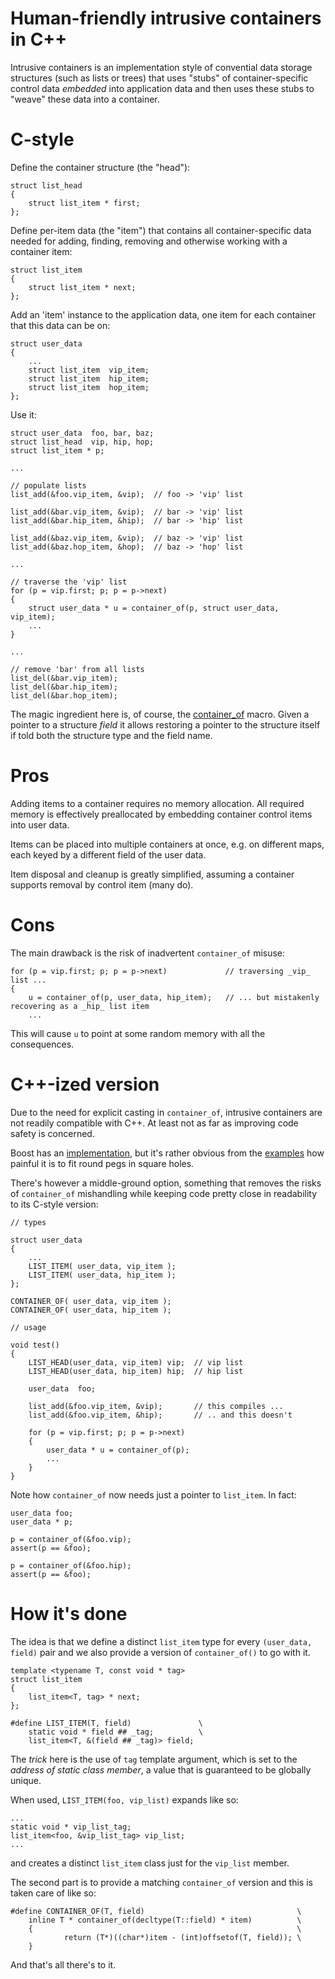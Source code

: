 # Human-friendly intrusive containers in C++

Intrusive containers is an implementation style of convential data storage structures 
(such as lists or trees) that uses  "stubs" of container-specific control data *embedded*
into application data and then uses these stubs to "weave" these data into a container.

# C-style

Define the container structure (the "head"):

    struct list_head
    {
        struct list_item * first;
    };

Define per-item data (the "item") that contains all container-specific data needed for
adding, finding, removing and otherwise working with a container item:

    struct list_item
    {
        struct list_item * next;
    };
    
Add an 'item' instance to the application data, one item for each container that this 
data can be on:

    struct user_data
    {
        ...
        struct list_item  vip_item;
        struct list_item  hip_item;
        struct list_item  hop_item;
    }; 
    
Use it:

    struct user_data  foo, bar, baz;
    struct list_head  vip, hip, hop;
    struct list_item * p;
    
    ...
    
    // populate lists
    list_add(&foo.vip_item, &vip);  // foo -> 'vip' list

    list_add(&bar.vip_item, &vip);  // bar -> 'vip' list
    list_add(&bar.hip_item, &hip);  // bar -> 'hip' list

    list_add(&baz.vip_item, &vip);  // baz -> 'vip' list
    list_add(&baz.hop_item, &hop);  // baz -> 'hop' list
    
    ...
    
    // traverse the 'vip' list
    for (p = vip.first; p; p = p->next)
    {
        struct user_data * u = container_of(p, struct user_data, vip_item);
        ...
    }
    
    ...
    
    // remove 'bar' from all lists
    list_del(&bar.vip_item);
    list_del(&bar.hip_item);
    list_del(&bar.hop_item);
    
The magic ingredient here is, of course, the [container_of](https://en.wikipedia.org/wiki/Offsetof#Usage) macro. 
Given a pointer to a structure *field* it allows restoring a pointer to the structure itself if told both the
structure type and the field name.

# Pros

Adding items to a container requires no memory allocation. All required memory is effectively
preallocated by embedding container control items into user data.

Items can be placed into multiple containers at once, e.g. on different maps, each keyed by a different  field 
of the user data.

Item disposal and cleanup is greatly simplified, assuming a container supports removal by control item (many do).

# Cons

The main drawback is the risk of inadvertent `container_of` misuse:

    for (p = vip.first; p; p = p->next)             // traversing _vip_ list ...
    {
        u = container_of(p, user_data, hip_item);   // ... but mistakenly recovering as a _hip_ list item
        ...

This will cause `u` to point at some random memory with all the consequences.

# C++-ized version

Due to the need for explicit casting in `container_of`, intrusive containers are not readily
compatible with C++. At least not as far as improving code safety is concerned.

Boost has an [implementation](https://www.boost.org/doc/libs/1_64_0/doc/html/intrusive.html), 
but it's rather obvious 
from the [examples](https://www.boost.org/doc/libs/1_64_0/doc/html/intrusive/slist.html#intrusive.slist.slist_example)
how painful it is to fit round pegs in square holes.

There's however a middle-ground option, something that removes the risks of `container_of` mishandling while 
keeping code pretty close in readability to its C-style version:

    // types
    
    struct user_data
    {
        ...
        LIST_ITEM( user_data, vip_item );
        LIST_ITEM( user_data, hip_item );
    };

    CONTAINER_OF( user_data, vip_item );
    CONTAINER_OF( user_data, hip_item );

    // usage

    void test()
    {
        LIST_HEAD(user_data, vip_item) vip;  // vip list
        LIST_HEAD(user_data, hip_item) hip;  // hip list
    
        user_data  foo;
        
        list_add(&foo.vip_item, &vip);       // this compiles ...
        list_add(&foo.vip_item, &hip);       // .. and this doesn't
        
        for (p = vip.first; p; p = p->next)
        {
            user_data * u = container_of(p);
            ...
        }
    }

Note how `container_of` now needs just a pointer to `list_item`. In fact:

    user_data foo;
    user_data * p;
    
    p = container_of(&foo.vip);
    assert(p == &foo);
    
    p = container_of(&foo.hip);
    assert(p == &foo);
    
# How it's done

The idea is that we define a distinct `list_item` type for every
`(user_data, field)` pair and we also provide a version of
`container_of()` to go with it.

    template <typename T, const void * tag>
    struct list_item
    {
        list_item<T, tag> * next;
    };

    #define LIST_ITEM(T, field)               \
        static void * field ## _tag;          \
        list_item<T, &(field ## _tag)> field;
        
The *trick* here is the use of `tag` template argument, which is 
set to the *address of static class member*, a value that is
guaranteed to be globally unique.

When used, `LIST_ITEM(foo, vip_list)` expands like so:

    ...
    static void * vip_list_tag;
    list_item<foo, &vip_list_tag> vip_list;
    ...
    
and creates a distinct `list_item` class just for the `vip_list` member.

The second part is to provide a matching `container_of` version and this is taken care of like so:

    #define CONTAINER_OF(T, field)                                  \
        inline T * container_of(decltype(T::field) * item)          \
        {                                                           \
                return (T*)((char*)item - (int)offsetof(T, field)); \
        }

And that's all there's to it.
